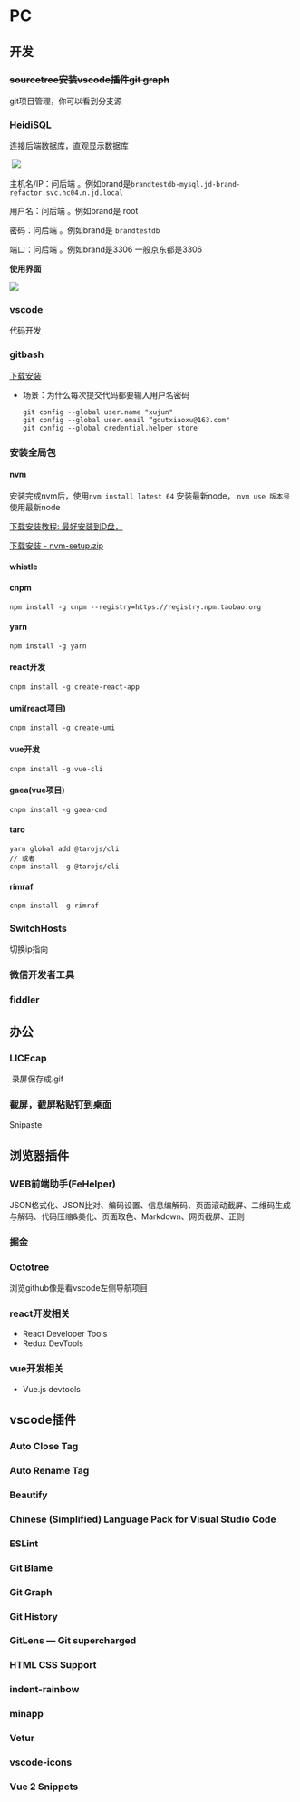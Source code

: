 # PC



## 开发

### ~~sourcetree安装vscode插件git graph~~

git项目管理，你可以看到分支源

### HeidiSQL

连接后端数据库，直观显示数据库

​	![](E:\self\记录\myNotes\images\hs_1.png)

主机名/IP：问后端 。例如brand是`brandtestdb-mysql.jd-brand-refactor.svc.hc04.n.jd.local`

用户名：问后端 。例如brand是 root

密码：问后端 。例如brand是 `brandtestdb`

端口：问后端 。例如brand是3306 一般京东都是3306

**使用界面**

![](E:\self\记录\myNotes\images\hs_2.png)

### vscode

代码开发



### gitbash

[下载安装](https://gitforwindows.org/)

- 场景：为什么每次提交代码都要输入用户名密码

  [参考]: https://blog.csdn.net/gdutxiaoxu/article/details/79253737

  ```
  git config --global user.name "xujun"  
  git config --global user.email “gdutxiaoxu@163.com"
  git config --global credential.helper store
  ```



### 安装全局包

#### nvm 

安装完成nvm后，使用`nvm install latest 64` 安装最新node， `nvm use 版本号`使用最新node

[下载安装教程: 最好安装到D盘，](https://www.cnblogs.com/gaozejie/p/10689742.html)

[下载安装 - nvm-setup.zip](https://github.com/coreybutler/nvm-windows/releases)



#### whistle



#### cnpm 

```
npm install -g cnpm --registry=https://registry.npm.taobao.org
```



#### yarn 

```
npm install -g yarn
```



#### react开发

```
cnpm install -g create-react-app
```



#### umi(react项目)

```
cnpm install -g create-umi
```



#### vue开发

```
cnpm install -g vue-cli
```



#### gaea(vue项目)

```
cnpm install -g gaea-cmd
```



#### taro

```
yarn global add @tarojs/cli
// 或者
cnpm install -g @tarojs/cli
```



#### rimraf

```
cnpm install -g rimraf
```



### SwitchHosts

切换ip指向



### 微信开发者工具



### fiddler





## 办公

### LICEcap

​       录屏保存成.gif



### 截屏，截屏粘贴钉到桌面

Snipaste



## 浏览器插件

### WEB前端助手(FeHelper)

JSON格式化、JSON比对、编码设置、信息编解码、页面滚动截屏、二维码生成与解码、代码压缩&美化、页面取色、Markdown、网页截屏、正则



### 掘金



### Octotree

浏览github像是看vscode左侧导航项目



### react开发相关

- React Developer Tools
- Redux DevTools



### vue开发相关

- Vue.js devtools





## vscode插件

### Auto Close Tag

### Auto Rename Tag

### Beautify

### Chinese (Simplified) Language Pack for Visual Studio Code

### ESLint

### Git Blame

### Git Graph

### Git History

### GitLens — Git supercharged

### HTML CSS Support

### indent-rainbow

### minapp

### Vetur

### vscode-icons

### Vue 2 Snippets